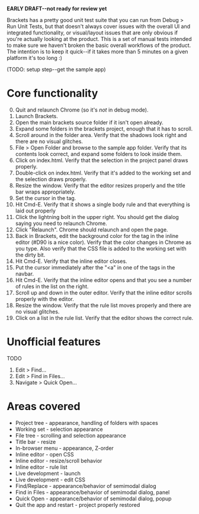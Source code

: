 **EARLY DRAFT--not ready for review yet**

Brackets has a pretty good unit test suite that you can run from Debug > Run Unit Tests, but that doesn't always cover issues with the overall UI and integrated functionality, or visual/layout issues that are only obvious if you're actually looking at the product. This is a set of manual tests intended to make sure we haven't broken the basic overall workflows of the product. The intention is to keep it quick--if it takes more than 5 minutes on a given platform it's too long :)

(TODO: setup step--get the sample app)

Core functionality
==================

0. Quit and relaunch Chrome (so it's *not* in debug mode).
1. Launch Brackets.
2. Open the main brackets source folder if it isn't open already.
3. Expand some folders in the brackets project, enough that it has to scroll.
4. Scroll around in the folder area. Verify that the shadows look right and there are no visual glitches.
5. File > Open Folder and browse to the sample app folder. Verify that its contents look correct, and expand some folders to look inside them.
6. Click on index.html. Verify that the selection in the project panel draws properly.
7. Double-click on index.html. Verify that it's added to the working set and the selection draws properly.
8. Resize the window. Verify that the editor resizes properly and the title bar wraps appropriately.
9. Set the cursor in the <body> tag.
10. Hit Cmd-E. Verify that it shows a single body rule and that everything is laid out properly
11. Click the lightning bolt in the upper right. You should get the dialog saying you need to relaunch Chrome.
12. Click "Relaunch". Chrome should relaunch and open the page.
13. Back in Brackets, edit the background color for the <body> tag in the inline editor (#D90 is a nice color). Verify that the color changes in Chrome as you type. Also verify that the CSS file is added to the working set with the dirty bit.
14. Hit Cmd-E. Verify that the inline editor closes.
15. Put the cursor immediately after the "<a" in one of the <a> tags in the navbar.
16. Hit Cmd-E. Verify that the inline editor opens and that you see a number of rules in the list on the right.
17. Scroll up and down in the outer editor. Verify that the inline editor scrolls properly with the editor.
18. Resize the window. Verify that the rule list moves properly and there are no visual glitches.
19. Click on a list in the rule list. Verify that the editor shows the correct rule.

Unofficial features
===================
TODO

1. Edit > Find...
2. Edit > Find in Files...
3. Navigate > Quick Open...

Areas covered
=============
* Project tree - appearance, handling of folders with spaces
* Working set - selection appearance
* File tree - scrolling and selection appearance
* Title bar - resize
* In-browser menu - appearance, Z-order
* Inline editor - open CSS
* Inline editor - resize/scroll behavior
* Inline editor - rule list
* Live development - launch
* Live development - edit CSS
* Find/Replace - appearance/behavior of semimodal dialog
* Find in Files - appearance/behavior of semimodal dialog, panel
* Quick Open - appearance/behavior of semimodal dialog, popup
* Quit the app and restart - project properly restored
